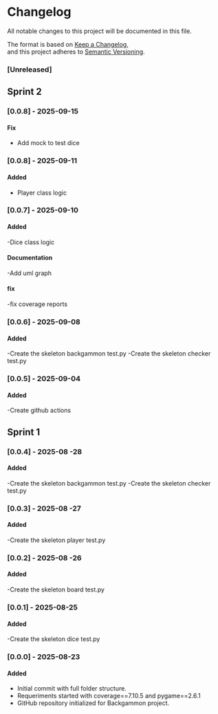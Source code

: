 # Changelog

All notable changes to this project will be documented in this file.  

The format is based on [Keep a Changelog](https://keepachangelog.com/en/1.1.0/),  
and this project adheres to [Semantic Versioning](https://semver.org/spec/v2.0.0.html).

### [Unreleased]

## Sprint 2

### [0.0.8] - 2025-09-15

#### Fix
- Add mock to test dice

### [0.0.8] - 2025-09-11

#### Added
- Player class logic

### [0.0.7] - 2025-09-10

#### Added
-Dice class logic

#### Documentation
-Add uml graph

#### fix
-fix coverage reports


### [0.0.6] - 2025-09-08

#### Added
-Create the skeleton backgammon test.py
-Create the skeleton checker test.py

### [0.0.5] - 2025-09-04

#### Added
-Create github actions

## Sprint 1

### [0.0.4] - 2025-08 -28

#### Added
-Create the skeleton backgammon test.py
-Create the skeleton checker test.py

### [0.0.3] - 2025-08 -27

#### Added
-Create the skeleton player test.py

### [0.0.2] - 2025-08 -26

#### Added
-Create the skeleton board test.py

### [0.0.1] - 2025-08-25

#### Added
-Create the skeleton dice test.py

### [0.0.0] - 2025-08-23

#### Added
- Initial commit with full folder structure.
- Requeriments started with coverage==7.10.5 and pygame==2.6.1
- GitHub repository initialized for Backgammon project.  